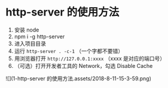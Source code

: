 # http-server 的使用方法

1. 安装 node
2. npm i -g http-server
3. 进入项目目录
4. 运行 `http-server . -c-1` （一个字都不要错）
5. 用浏览器打开 `http://127.0.0.1:xxxx` （xxxx 是对应的端口号）
6. （可选）打开开发者工具的 Network，勾选 Disable Cache

![](1-http-server 的使用方法.assets/2018-8-11-15-3-59.png)

